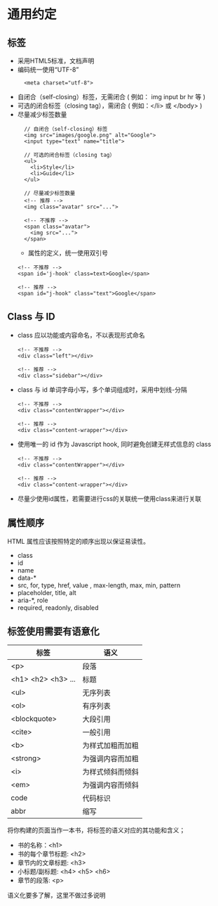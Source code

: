 # 通用约定
## 标签
  * 采用HTML5标准，文档声明 <!DOCTYPE html>
  * 编码统一使用“UTF-8”
    ```
      <meta charset="utf-8">
    ```
  * 自闭合（self-closing）标签，无需闭合 ( 例如： img input br hr 等 )
  * 可选的闭合标签（closing tag），需闭合 ( 例如：\</li> 或 \</body> )
  * 尽量减少标签数量
    ```
      // 自闭合（self-closing）标签
      <img src="images/google.png" alt="Google">
      <input type="text" name="title">

      // 可选的闭合标签（closing tag）
      <ul>
        <li>Style</li>
        <li>Guide</li>
      </ul>

      // 尽量减少标签数量
      <!-- 推荐 -->
      <img class="avatar" src="...">

      <!-- 不推荐 -->
      <span class="avatar">
        <img src="...">
      </span>
    ```
    * 属性的定义，统一使用双引号
    ```
    <!-- 不推荐 -->
    <span id='j-hook' class=text>Google</span>

    <!-- 推荐 -->
    <span id="j-hook" class="text">Google</span>
    ```
## Class 与 ID
  * class 应以功能或内容命名，不以表现形式命名
    ```
    <!-- 不推荐 -->
    <div class="left"></div>

    <!-- 推荐 -->
    <div class="sidebar"></div>
    ```
  * class 与 id 单词字母小写，多个单词组成时，采用中划线-分隔
    ```
    <!-- 不推荐 -->
    <div class="contentWrapper"></div>

    <!-- 推荐 -->
    <div class="content-wrapper"></div>
    ```
  * 使用唯一的 id 作为 Javascript hook, 同时避免创建无样式信息的 class
    ```
    <!-- 不推荐 -->
    <div class="contentWrapper"></div>

    <!-- 推荐 -->
    <div class="content-wrapper"></div>
    ```
  * 尽量少使用id属性，若需要进行css的关联统一使用class来进行关联
## 属性顺序
  HTML 属性应该按照特定的顺序出现以保证易读性。
  * class
  * id
  * name
  * data-*
  * src, for, type, href, value , max-length, max, min, pattern
  * placeholder, title, alt
  * aria-*, role
  * required, readonly, disabled
## 标签使用需要有语意化
  |标签 | 语义|              
  |--- | ---|      
  |&lt;p&gt;|	段落|        
  |&lt;h1&gt; &lt;h2&gt; &lt;h3&gt; ...|	标题|           
  |&lt;ul&gt;	|无序列表|            
  |&lt;ol&gt;|	有序列表|               
  |&lt;blockquote&gt;|	大段引用|              
  |&lt;cite&gt;|	一般引用|               
  |&lt;b&gt;|	为样式加粗而加粗|             
  |&lt;strong&gt;|	为强调内容而加粗|            
  |&lt;i&gt;|	为样式倾斜而倾斜|               
  |&lt;em&gt;|	为强调内容而倾斜|               
  |code	|代码标识|             
  |abbr	|缩写|                  
将你构建的页面当作一本书，将标签的语义对应的其功能和含义；

  * 书的名称：&lt;h1&gt;
  * 书的每个章节标题: &lt;h2&gt;
  * 章节内的文章标题: &lt;h3&gt;
  * 小标题/副标题: &lt;h4&gt; &lt;h5&gt; &lt;h6&gt;
  * 章节的段落: &lt;p&gt;

语义化要多了解，这里不做过多说明